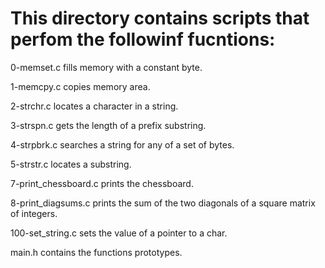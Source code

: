 # This directory contains scripts that perfom the followinf fucntions:

 0-memset.c fills memory with a constant byte.

 1-memcpy.c copies memory area.

 2-strchr.c  locates a character in a string.

 3-strspn.c  gets the length of a prefix substring.

 4-strpbrk.c  searches a string for any of a set of bytes.

 5-strstr.c  locates a substring.

 7-print_chessboard.c  prints the chessboard.

 8-print_diagsums.c  prints the sum of the two diagonals of a square matrix of integers.

 100-set_string.c  sets the value of a pointer to a char.

 main.h contains the functions prototypes.

